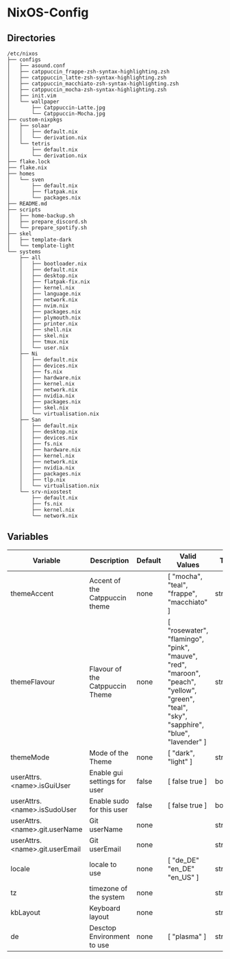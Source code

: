 # NixOS-Config

## Directories

```
/etc/nixos
├── configs
│   ├── asound.conf
│   ├── catppuccin_frappe-zsh-syntax-highlighting.zsh
│   ├── catppuccin_latte-zsh-syntax-highlighting.zsh
│   ├── catppuccin_macchiato-zsh-syntax-highlighting.zsh
│   ├── catppuccin_mocha-zsh-syntax-highlighting.zsh
│   ├── init.vim
│   └── wallpaper
│       ├── Catppuccin-Latte.jpg
│       └── Catppuccin-Mocha.jpg
├── custom-nixpkgs
│   ├── solaar
│   │   ├── default.nix
│   │   └── derivation.nix
│   └── tetris
│       ├── default.nix
│       └── derivation.nix
├── flake.lock
├── flake.nix
├── homes
│   └── sven
│       ├── default.nix
│       ├── flatpak.nix
│       └── packages.nix
├── README.md
├── scripts
│   ├── home-backup.sh
│   ├── prepare_discord.sh
│   └── prepare_spotify.sh
├── skel
│   ├── template-dark
│   └── template-light
└── systems
    ├── all
    │   ├── bootloader.nix
    │   ├── default.nix
    │   ├── desktop.nix
    │   ├── flatpak-fix.nix
    │   ├── kernel.nix
    │   ├── language.nix
    │   ├── network.nix
    │   ├── nvim.nix
    │   ├── packages.nix
    │   ├── plymouth.nix
    │   ├── printer.nix
    │   ├── shell.nix
    │   ├── skel.nix
    │   ├── tmux.nix
    │   └── user.nix
    ├── Ni
    │   ├── default.nix
    │   ├── devices.nix
    │   ├── fs.nix
    │   ├── hardware.nix
    │   ├── kernel.nix
    │   ├── network.nix
    │   ├── nvidia.nix
    │   ├── packages.nix
    │   ├── skel.nix
    │   └── virtualisation.nix
    ├── San
    │   ├── default.nix
    │   ├── desktop.nix
    │   ├── devices.nix
    │   ├── fs.nix
    │   ├── hardware.nix
    │   ├── kernel.nix
    │   ├── network.nix
    │   ├── nvidia.nix
    │   ├── packages.nix
    │   ├── tlp.nix
    │   └── virtualisation.nix
    └── srv-nixostest
        ├── default.nix
        ├── fs.nix
        ├── kernel.nix
        └── network.nix
```

## Variables

| Variable | Description | Default | Valid Values | Type |
| -------- | ----------- | ------- | ------------ | ---- |
| themeAccent | Accent of the Catppuccin theme | none | [ "mocha", "teal", "frappe", "macchiato" ] | string |
| themeFlavour | Flavour of the Catppuccin Theme | none | [ "rosewater", "flamingo", "pink", "mauve", "red", "maroon", "peach", "yellow", "green", "teal", "sky", "sapphire", "blue", "lavender" ] | string |
| themeMode | Mode of the Theme | none | [ "dark", "light" ] | string |
| userAttrs.\<name\>.isGuiUser | Enable gui settings for user | false | [ false true ] | boolean |
| userAttrs.\<name\>.isSudoUser | Enable sudo for this user | false | [ false true ] | boolean |
| userAttrs.\<name\>.git.userName | Git userName | none | | string |
| userAttrs.\<name\>.git.userEmail | Git userEmail | none | | string |
| locale | locale to use | none | [ "de_DE" "en_DE" "en_US" ] | string |
| tz | timezone of the system | none | | string |
| kbLayout | Keyboard layout | none | | string |
| de | Desctop Environment to use | none | [ "plasma" ] | string |

